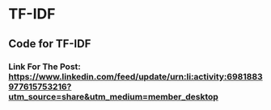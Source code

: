 # TF-IDF
## Code for TF-IDF
### Link For The Post: https://www.linkedin.com/feed/update/urn:li:activity:6981883977615753216?utm_source=share&utm_medium=member_desktop
